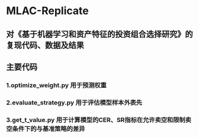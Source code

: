 # MLAC-Replicate

## 对《基于机器学习和资产特征的投资组合选择研究》的复现代码、数据及结果

## 主要代码

### 1.optimize_weight.py 用于预测权重
### 2.evaluate_strategy.py 用于评估模型样本外表先
### 3.get_t_value.py 用于计算模型的CER、SR指标在允许卖空和限制卖空条件下的与基准策略的差异
